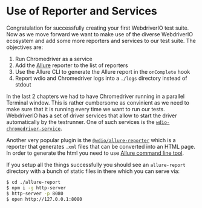 Use of Reporter and Services
============================

Congratulation for successfully creating your first WebdriverIO test suite. Now as we move forward we want to make use of the diverse WebdriverIO ecosystem and add some more reporters and services to our test suite. The objectives are:

1. Run Chromedriver as a service
2. Add the [Allure](http://allure.qatools.ru/) reporter to the list of reporters
3. Use the Allure CLI to generate the Allure report in the `onComplete` hook
4. Report wdio and Chromedriver logs into a `./logs` directory instead of stdout

In the last 2 chapters we had to have Chromedriver running in a parallel Terminal window. This is rather cumbersome as convinient as we need to make sure that it is running every time we want to run our tests. WebdriverIO has a set of driver services that allow to start the driver automatically by the testrunner. One of such services is the [`wdio-chromedriver-service`](https://www.npmjs.com/package/wdio-chromedriver-service).

Another very popular plugin is the [`@wdio/allure-reporter`](https://www.npmjs.com/package/@wdio/allure-reporter) which is a reporter that generates `.xml` files that can be converted into an HTML page. In order to generate the html you need to use [Allure command line tool](https://www.npmjs.com/package/allure-commandline).

If you setup all the things successfully you should see an `allure-report` directory with a bunch of static files in there which you can serve via:

```sh
$ cd ./allure-report
$ npm i -g http-server
$ http-server -p 8080
$ open http://127.0.0.1:8080
```

